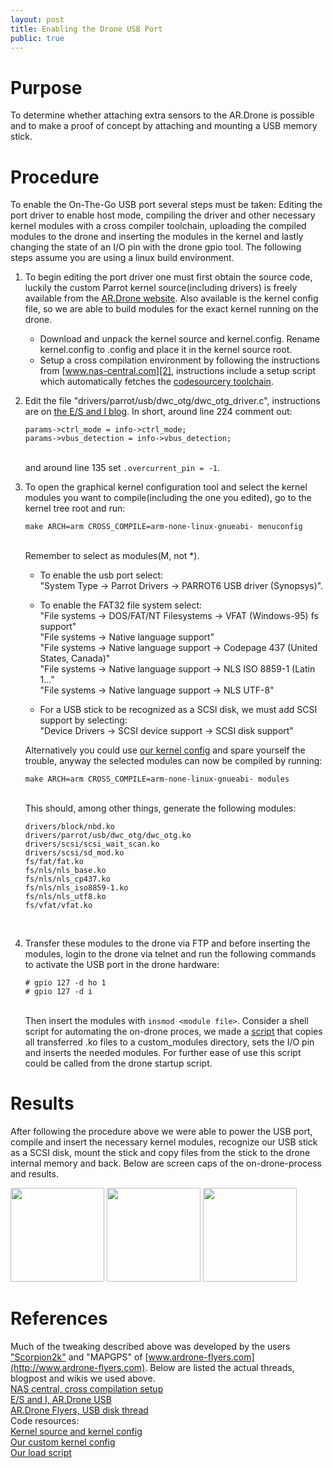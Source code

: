 ```yaml
---
layout: post
title: Enabling the Drone USB Port
public: true
---
```



Purpose
=======
To determine whether attaching extra sensors to the AR.Drone is
possible and to make a proof of concept by attaching and mounting a
USB memory stick.

Procedure
=========
To enable the On-The-Go USB port several steps must be taken: Editing the port
driver to enable host mode, compiling the driver and other necessary
kernel modules with a cross compiler toolchain, uploading the compiled
modules to the drone and inserting the modules in the kernel and
lastly changing the state of an I/O pin with the drone gpio tool. The following
steps assume you are using a linux build environment.
								
1.	To begin editing the port driver one must first obtain the
      	source code, luckily the custom Parrot kernel source(including
       	drivers) is freely available from the [AR.Drone website][1]. Also available is the kernel config file, so we
       	are able to build modules for the exact kernel running on the drone.
	
	+	Download and unpack the kernel source and 
		kernel.config. Rename kernel.config to .config and place it in
		the kernel source root.
	+	Setup a cross compilation environment by following the instructions
       		from [www.nas-central.com][2], instructions include a setup script which automatically fetches the [codesourcery toolchain][3].

2.	Edit the file "drivers/parrot/usb/dwc\_otg/dwc\_otg\_driver.c",
	instructions are on [the E/S and I blog][4].
	In short, around line 224 comment out: 

		params->ctrl_mode = info->ctrl_mode;
		params->vbus_detection = info->vbus_detection;

	<br />and around line 135 set `.overcurrent_pin = -1`.</li>

3.	To open the graphical kernel configuration tool and select the kernel modules you want to compile(including the one you edited), go to the kernel tree root and run:

		make ARCH=arm CROSS_COMPILE=arm-none-linux-gnueabi- menuconfig

	<br />Remember to select as modules(M, not *).   
	+	To enable the usb port select:   
		"System Type -> Parrot Drivers -> PARROT6 USB driver (Synopsys)".   

	+	To enable the FAT32 file system select:   
		"File systems -> DOS/FAT/NT Filesystems -> VFAT (Windows-95) fs support"   
		"File systems -> Native language support"   
		"File systems -> Native language support -> Codepage 437 (United States, Canada)"   
		"File systems -> Native language support -> NLS ISO 8859-1  (Latin 1..."   
		"File systems -> Native language support -> NLS UTF-8"   

	+	For a USB stick to be recognized as a SCSI disk, we must add SCSI support by selecting:   
		"Device Drivers -> SCSI device support -> SCSI disk support"   

	Alternatively you could use [our kernel config][5] and spare yourself the trouble, anyway the selected modules can now be compiled by running:
   
		make ARCH=arm CROSS_COMPILE=arm-none-linux-gnueabi- modules

	<br />This should, among other things, generate the following modules:

		drivers/block/nbd.ko
		drivers/parrot/usb/dwc_otg/dwc_otg.ko
		drivers/scsi/scsi_wait_scan.ko
		drivers/scsi/sd_mod.ko
		fs/fat/fat.ko
		fs/nls/nls_base.ko
		fs/nls/nls_cp437.ko
		fs/nls/nls_iso8859-1.ko
		fs/nls/nls_utf8.ko
		fs/vfat/vfat.ko
	<br />   
4.	Transfer these modules to the drone via FTP and before inserting the modules, login to the drone via telnet and run the following commands to activate the USB port in the 		drone hardware:
   
		# gpio 127 -d ho 1
		# gpio 127 -d i
   

	<br />Then insert the modules with `insmod <module file>`. Consider a shell script for automating the on-drone proces, we made a [script][6] that copies all transferred .ko 		files to a custom_modules directory, sets the I/O pin and inserts the needed modules. For further ease of use this script could be called from the drone startup script.

Results
=======

After following the procedure above we were able to power the USB port, compile and insert the necessary kernel modules, recognize our USB stick 
as a SCSI disk, mount the stick and copy files from the stick to the drone internal memory and back. Below are screen caps of the on-drone-process and results.   

<a href="/Navigation-for-Robots-with-WIFI-and-CV/images/load.png"><img src="/Navigation-for-Robots-with-WIFI-and-CV/images/load.png" width="150" height="150"></a>
<a href="/Navigation-for-Robots-with-WIFI-and-CV/images/fdisk-df.png"><img src="/Navigation-for-Robots-with-WIFI-and-CV/images/fdisk-df.png" width="150" height="150"></a>
<a href="/Navigation-for-Robots-with-WIFI-and-CV/images/copying.png"><img src="/Navigation-for-Robots-with-WIFI-and-CV/images/copying.png" width="150" height="150"></a>

References
==========
Much of the tweaking described above was developed by the users ["Scorpion2k"](http://embedded-software.blogspot.com)
 and "MAPGPS" of [www.ardrone-flyers.com](http://www.ardrone-flyers.com). Below are listed the actual threads, blogpost and wikis we used above.   
[NAS central, cross compilation setup][2]   
[E/S and I, AR.Drone USB][4]   
[AR.Drone Flyers, USB disk thread][7]   
Code resources:   
[Kernel source and kernel config][1]   
[Our custom kernel config][5]   
[Our load script][6]   

<!-- references -->
[2]: http://www.nas-central.org/wiki/Setting_up_the_codesourcery_toolchain_for_X86_to_ARM9_cross_compiling "cross compilation setup"
[3]: http://www.mentor.com/embedded-software/sourcery-tools/sourcery-codebench/editions/lite-edition/ "Codesourcery(Mentor) lite edition"
[4]: http://embedded-software.blogspot.com/2010/12/ar-drone-usb.html "E/S and I, AR.Drone USB"
[7]: http://www.ardrone-flyers.com/forum/viewtopic.php?t=829 "AR.Drone Flyers, USB disc thread"

<!-- downloads -->
[1]: https://projects.ardrone.org/documents/show/19 "Kernel Source"
[5]: /Navigation-for-Robots-with-WIFI-and-CV/downloads/custom-kernel.config "Our kernel config"
[6]: /Navigation-for-Robots-with-WIFI-and-CV/downloads/load.sh "Our load script"
